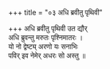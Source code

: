 +++
title = "०३ अधि ब्रवीतु पृथिवी"

+++
अधि ब्रवीतु पृथिवी उत द्यौर्  
अधि ब्रुवन्तु मरुतः पृश्निमातरः ।  
यो नो द्वेष्ट्य् अरणो यः सनाभिः  
पविर् इव नेमेर् अधरः सो अस्तु ॥